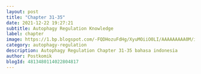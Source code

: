 ```yaml
---
layout: post 
title: "Chapter 31-35"
date: 2021-12-22 19:27:21
subtitle: Autophagy Regulation Knowledge
label: chapter
image: https://1.bp.blogspot.com/-FQDHozuFdHg/XyuMOiiO0LI/AAAAAAAAA0M/iHYCp2nRZggXlQ874Ui4E4_Gmb7zstphQCLcBGAsYHQ/s72-c/Autophagy-Regulati.jpg
category: autophagy-regulation
description: Autophagy Regulation Chapter 31-35 bahasa indonesia 
author: Postkomik
blogId: 4813480114022804817
---
```

